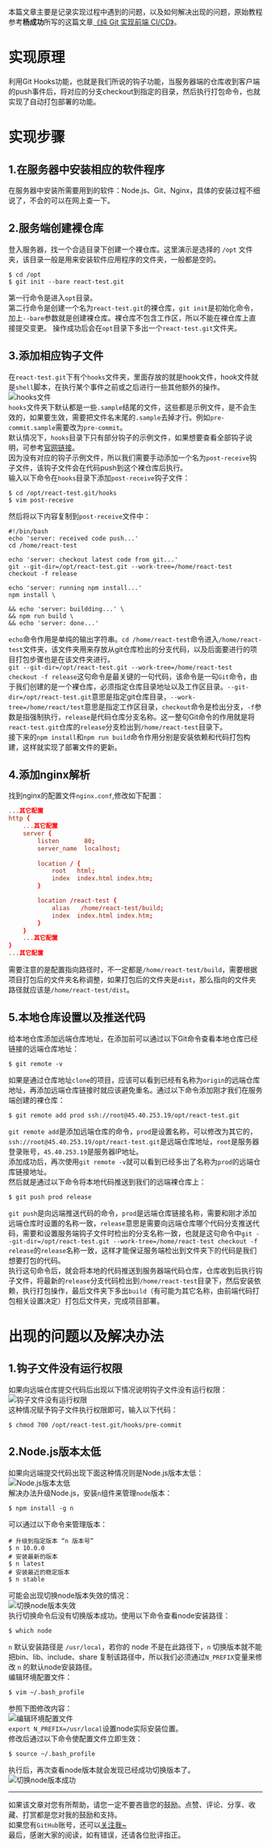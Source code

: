 
本篇文章主要是记录实现过程中遇到的问题，以及如何解决出现的问题，原始教程参考**杨成功**所写的这篇文章[《纯 Git 实现前端 CI/CD》](https://segmentfault.com/a/1190000040904889)。  

# 实现原理
利用Git Hooks功能，也就是我们所说的钩子功能，当服务器端的仓库收到客户端的push事件后，将对应的分支checkout到指定的目录，然后执行打包命令，也就实现了自动打包部署的功能。
# 实现步骤
## 1.在服务器中安装相应的软件程序
在服务器中安装所需要用到的软件：Node.js、Git、Nginx，具体的安装过程不细说了，不会的可以在网上查一下。
## 2.服务端创建裸仓库
登入服务器，找一个合适目录下创建一个裸仓库。这里演示是选择的 `/opt` 文件夹，该目录一般是用来安装软件应用程序的文件夹，一般都是空的。
```shell
$ cd /opt
$ git init --bare react-test.git
```
第一行命令是进入`opt`目录。  
第二行命令是创建一个名为`react-test.git`的裸仓库，`git init`是初始化命令，加上`--bare`参数就是创建裸仓库。裸仓库不包含工作区，所以不能在裸仓库上直接提交变更。
操作成功后会在`opt`目录下多出一个`react-test.git`文件夹。  
## 3.添加相应钩子文件
在`react-test.git`下有个`hooks`文件夹，里面存放的就是hook文件，hook文件就是`shell`脚本，在执行某个事件之前或之后进行一些其他额外的操作。  
![hooks文件](https://travelclover.github.io/img/2022/03/hooks文件.png)  
`hooks`文件夹下默认都是一些`.sample`结尾的文件，这些都是示例文件，是不会生效的，如果要生效，需要把文件名末尾的`.sample`去掉才行。例如`pre-commit.sample`需要改为`pre-commit`。  
默认情况下，`hooks`目录下只有部分钩子的示例文件，如果想要查看全部钩子说明，可参考[官网链接](https://git-scm.com/docs/githooks)。  
因为没有对应的钩子示例文件，所以我们需要手动添加一个名为`post-receive`钩子文件，该钩子文件会在代码push到这个裸仓库后执行。  
输入以下命令在`hooks`目录下添加`post-receive`钩子文件：
```shell
$ cd /opt/react-test.git/hooks
$ vim post-receive
```
然后将以下内容复制到`post-receive`文件中：
```shell
#!/bin/bash
echo 'server: received code push...'
cd /home/react-test

echo 'server: checkout latest code from git...'
git --git-dir=/opt/react-test.git --work-tree=/home/react-test checkout -f release

echo 'server: running npm install...'
npm install \

&& echo 'server: buildding...' \
&& npm run build \
&& echo 'server: done...'
```
`echo`命令作用是单纯的输出字符串。`cd /home/react-test`命令进入`/home/react-test`文件夹，该文件夹用来存放从git仓库检出的分支代码，以及后面要进行的项目打包步骤也是在该文件夹进行。  
`git --git-dir=/opt/react-test.git --work-tree=/home/react-test checkout -f release`这句命令是最关键的一句代码，该命令是一句`Git`命令，由于我们创建的是一个裸仓库，必须指定仓库目录地址以及工作区目录。`--git-dir=/opt/react-test.git`意思是指定git仓库目录，`--work-tree=/home/react/test`意思是指定工作区目录，`checkout`命令是检出分支，`-f`参数是指强制执行，`release`是代码仓库分支名称。这一整句Git命令的作用就是将`react-test.git`仓库的`release`分支检出到`/home/react-test`目录下。  
接下来的`npm install`和`npm run build`命令作用分别是安装依赖和代码打包构建，这样就实现了部署文件的更新。  
## 4.添加nginx解析
找到nginx的配置文件`nginx.conf`,修改如下配置：  
```nginx.conf
...其它配置
http {
	...其它配置
	server {
		listen       80;
        server_name  localhost;
        
		location / {
            root   html;
            index  index.html index.htm;
        }

		location /react-test {
            alias   /home/react-test/build;
            index  index.html index.htm;
        }
	}
	...其它配置
}
...其它配置
```
需要注意的是配置指向路径时，不一定都是`/home/react-test/build`，需要根据项目打包后的文件夹名称调整，如果打包后的文件夹是`dist`，那么指向的文件夹路径就应该是`/home/react-test/dist`。  
## 5.本地仓库设置以及推送代码
给本地仓库添加远端仓库地址，在添加前可以通过以下Git命令查看本地仓库已经链接的远端仓库地址：
```shell
$ git remote -v
```
如果是通过仓库地址`clone`的项目，应该可以看到已经有名称为`origin`的远端仓库地址，再添加远端仓库链接时就应该避免重名。通过以下命令添加刚才我们在服务端创建的裸仓库：  
```shell
$ git remote add prod ssh://root@45.40.253.19/opt/react-test.git
```
`git remote add`是添加远端仓库的命令，`prod`是设置名称，可以修改为其它的，`ssh://root@45.40.253.19/opt/react-test.git`是远端仓库地址，`root`是服务器登录账号，`45.40.253.19`是服务器IP地址。  
添加成功后，再次使用`git remote -v`就可以看到已经多出了名称为`prod`的远端仓库链接地址。  
然后就是通过以下命令将本地代码推送到我们的远端裸仓库上：
```shell
$ git push prod release
```
`git push`是向远端推送代码的命令，`prod`是远端仓库链接名称，需要和刚才添加远端仓库时设置的名称一致，`release`意思是需要向远端仓库哪个代码分支推送代码，需要和设置服务端钩子文件时检出的分支名称一致，也就是这句命令中`git --git-dir=/opt/react-test.git --work-tree=/home/react-test checkout -f release`的`release`名称一致，这样才能保证服务端检出到文件夹下的代码是我们想要打包的代码。  
执行这句命令后，就会将本地的代码推送到服务器端代码仓库，仓库收到后执行钩子文件，将最新的`release`分支代码检出到`/home/react-test`目录下，然后安装依赖，执行打包操作，最后文件夹下多出`build`（有可能为其它名称，由前端代码打包相关设置决定）打包后文件夹，完成项目部署。
# 出现的问题以及解决办法
## 1.钩子文件没有运行权限
如果向远端仓库提交代码后出现以下情况说明钩子文件没有运行权限：  
![钩子文件没有运行权限](https://travelclover.github.io/img/2022/03/钩子文件没有运行权限.png)  
这种情况赋予钩子文件执行权限即可，输入以下代码：  
```shell
$ chmod 700 /opt/react-test.git/hooks/pre-commit
```
## 2.Node.js版本太低
如果向远端提交代码出现下面这种情况则是Node.js版本太低：  
![Node.js版本太低](https://travelclover.github.io/img/2022/03/node版本太低.png)  
解决办法升级Node.js，安装`n`组件来管理`node`版本：  
```shell
$ npm install -g n
```
可以通过以下命令来管理版本：  
```shell
# 升级到指定版本 “n 版本号”
$ n 10.0.0
# 安装最新的版本
$ n latest
# 安装最近的稳定版本
$ n stable
```
可能会出现切换node版本失效的情况：  
![切换node版本失效](https://travelclover.github.io/img/2022/03/切换node版本失效.png)  
执行切换命令后没有切换版本成功。使用以下命令查看node安装路径：  
```shell
$ which node
```
`n` 默认安装路径是 `/usr/local`，若你的 node 不是在此路径下，`n` 切换版本就不能把bin、lib、include、share 复制该路径中，所以我们必须通过`N_PREFIX`变量来修改 `n` 的默认node安装路径。  
编辑环境配置文件：  
```shell
$ vim ~/.bash_profile
```
参照下图修改内容：  
![编辑环境配置文件](https://travelclover.github.io/img/2022/03/编辑环境配置文件.png)  
`export N_PREFIX=/usr/local`设置node实际安装位置。  
修改后通过以下命令使配置文件立即生效：  
```shell
$ source ~/.bash_profile
```
执行后，再次查看node版本就会发现已经成功切换版本了。  
![切换node版本成功](https://travelclover.github.io/img/2022/03/切换node版本成功.png)  

---
如果该文章对您有所帮助，请您一定不要吝啬您的鼓励。点赞、评论、分享、收藏、打赏都是您对我的鼓励和支持。  
如果您有`GitHub`账号，还可以[关注我~](https://github.com/travelclover)  
最后，感谢大家的阅读，如有错误，还请各位批评指正。  
